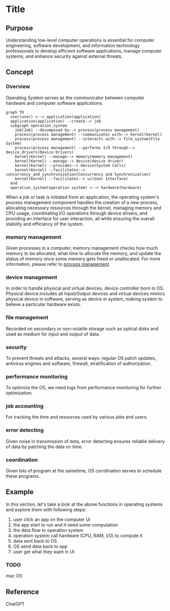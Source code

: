 # Title

## Purpose

Understanding low-level computer operations is essential for computer engineering, software development, and information technology professionals to develop efficient software applications, manage computer systems, and enhance security against external threats.

## Concept

### Overview

Operating System serves as the communicator between computer hardware and computer software applications.

```mermaid
graph TD
  user(user) <--> application(application)
  application(application) --create--> job
  subgraph operation_system
    job(Job) --decomposed by--> process(process management)
    process(process management) --communicates with--> kernel(kernel)
    process(process management) --interacts with--> file_system(File System)
    process(process management) --performs I/O through--> device_drivers(Device Drivers)
    kernel(Kernel) --manage--> memory(memory management)
    kernel(Kernel) --manage--> device(device driver)
    kernel(Kernel) --provides--> device(System Calls)
    kernel(Kernel) --facilitates--> concurrency_and_synchronization(Concurrency and Synchronization)
    kernel(Kernel) --facilitates--> ui(User Interface)
  end
  operation_system(operation system) <--> hardware(hardware)
```

When a job or task is initiated from an application, the operating system's process management component handles the creation of a new process, allocating necessary resources through the kernel, managing memory and CPU usage, coordinating I/O operations through device drivers, and providing an interface for user interaction, all while ensuring the overall stability and efficiency of the system.

### memory management

Given processes in a computer, memory management checks how much memory to be allocated, what time to allocate the memory, and update the status of memory once some memory gets freed or unallocated. For more information, please refer to [process management](/blog/software/os/process-management).

### device management

In order to handle physical and virtual devices, device controller born in OS. Physical device includes all Input/Output devices and virtual devices mimics physical device in software, serving as device in system, making system to believe a particular hardware exists.

### file management

Recorded on secondary or non-volatile storage such as optical disks and used as medium for input and output of data.

### security

To prevent threats and attacks, several ways: regular OS patch updates, antivirus engines and software, firewall, stratification of authorization.

### performance monitoring

To optimize the OS, we need logs from performance monitoring for further optimization.

### job accounting

For tracking the time and resources used by various jobs and users.

### error detecting

Given noise in transmission of data, error detecting ensures reliable delivery of data by patching the data on time.

### coordination

Given lots of program at the sametime, OS corrdination serves to schedule these programs.

## Example

In this section, let's take a look at the above functions in operating systems and explore them with following steps:

1. user click an app on the computer UI
2. the app start to run and it need some computation
3. the data flow to operation system
4. operation system call hardware (CPU, RAM, I/O) to compute it
5. data sent back to OS
6. OS send data back to app
7. user get what they want in UI

### TODO

mac OS


## Reference

ChatGPT
